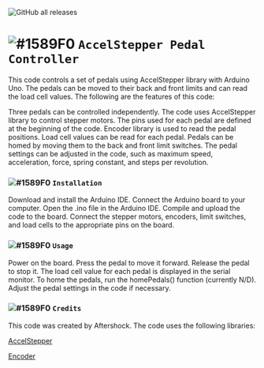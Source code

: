 ![GitHub all releases](https://img.shields.io/github/downloads/Aftershock3995/ArduinoCodeSystem/total?color=%23ff0000)

# ![#1589F0](https://via.placeholder.com/15/1589F0/1589F0.png) `AccelStepper Pedal Controller`


This code controls a set of pedals using AccelStepper library with Arduino Uno. The pedals can be moved to their back and front limits and can read the load cell values. The following are the features of this code:

Three pedals can be controlled independently.
The code uses AccelStepper library to control stepper motors.
The pins used for each pedal are defined at the beginning of the code.
Encoder library is used to read the pedal positions.
Load cell values can be read for each pedal.
Pedals can be homed by moving them to the back and front limit switches.
The pedal settings can be adjusted in the code, such as maximum speed, acceleration, force, spring constant, and steps per revolution.

### ![#1589F0](https://via.placeholder.com/15/1589F0/1589F0.png) `Installation`
Download and install the Arduino IDE.
Connect the Arduino board to your computer.
Open the .ino file in the Arduino IDE.
Compile and upload the code to the board.
Connect the stepper motors, encoders, limit switches, and load cells to the appropriate pins on the board.

### ![#1589F0](https://via.placeholder.com/15/1589F0/1589F0.png) `Usage`
Power on the board.
Press the pedal to move it forward.
Release the pedal to stop it.
The load cell value for each pedal is displayed in the serial monitor.
To home the pedals, run the homePedals() function (currently N/D).
Adjust the pedal settings in the code if necessary.

### ![#1589F0](https://via.placeholder.com/15/1589F0/1589F0.png) `Credits`
This code was created by Aftershock.
The code uses the following libraries:

[AccelStepper](https://www.airspayce.com/mikem/arduino/AccelStepper/)

[Encoder](https://www.pjrc.com/teensy/td_libs_Encoder.html)
